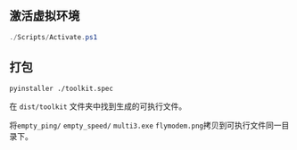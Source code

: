
## 激活虚拟环境

```ps1
./Scripts/Activate.ps1
```

## 打包

```sh
pyinstaller ./toolkit.spec
```

在 `dist/toolkit` 文件夹中找到生成的可执行文件。

将`empty_ping/` `empty_speed/` `multi3.exe` `flymodem.png`拷贝到可执行文件同一目录下。
